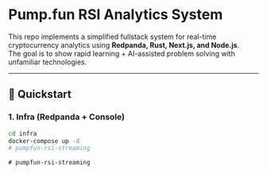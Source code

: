# Pump.fun RSI Analytics System

This repo implements a simplified fullstack system for real-time cryptocurrency analytics using **Redpanda, Rust, Next.js, and Node.js**.  
The goal is to show rapid learning + AI-assisted problem solving with unfamiliar technologies.

---

## 🚀 Quickstart

### 1. Infra (Redpanda + Console)
```bash
cd infra
docker-compose up -d
#   p u m p f u n - r s i - s t r e a m i n g  
 #   p u m p f u n - r s i - s t r e a m i n g  
 